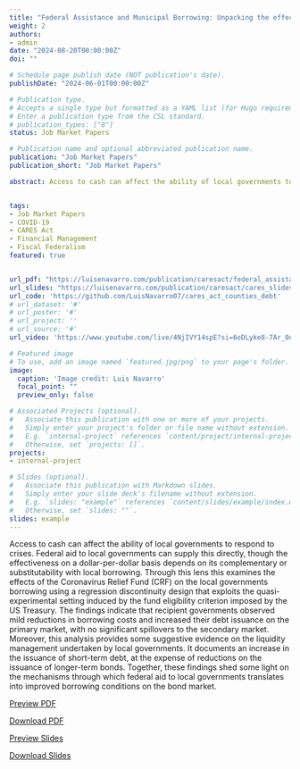 ```yaml
---
title: "Federal Assistance and Municipal Borrowing: Unpacking the effects of the CARES Act on Government Liquidity Management"
weight: 2
authors:
- admin
date: "2024-08-20T00:00:00Z"
doi: ""

# Schedule page publish date (NOT publication's date).
publishDate: "2024-06-01T00:00:00Z"

# Publication type.
# Accepts a single type but formatted as a YAML list (for Hugo requirements).
# Enter a publication type from the CSL standard.
# publication_types: ["8"]
status: Job Market Papers

# Publication name and optional abbreviated publication name.
publication: "Job Market Papers"
publication_short: "Job Market Papers"

abstract: Access to cash can affect the ability of local governments to respond to crises. Federal aid to local governments can supply this directly, though the effectiveness on a dollar-per-dollar basis depends on its complementary or substitutability with local borrowing. Through this lens this examines the effects of the Coronavirus Relief Fund (CRF) on the local governments borrowing using a regression discontinuity design that exploits the quasi-experimental setting induced by the fund eligibility criterion imposed by the US Treasury. The findings indicate that recipient governments observed mild reductions in borrowing costs and increased their debt issuance on the primary market, with no significant spillovers to the secondary market. Moreover, this analysis provides some suggestive evidence on the liquidity management undertaken by local governments. It documents an increase in the issuance of short-term debt, at the expense of reductions on the issuance of longer-term bonds. Together, these findings shed some light on the mechanisms through which federal aid to local governments translates into improved borrowing conditions on the bond market. 


tags:
- Job Market Papers
- COVID-19 
- CARES Act
- Financial Management
- Fiscal Federalism
featured: true


url_pdf: "https://luisenavarro.com/publication/caresact/federal_assistance_cares_act.pdf"
url_slides: "https://luisenavarro.com/publication/caresact/cares_slides_mfc.pdf"
url_code: 'https://github.com/LuisNavarro07/cares_act_counties_debt'
# url_dataset: '#'
# url_poster: '#'
# url_project: ''
# url_source: '#'
url_video: 'https://www.youtube.com/live/4NjIVY14spE?si=6oDLyke8-7Ar_0oq&t=9848'

# Featured image
# To use, add an image named `featured.jpg/png` to your page's folder. 
image:
  caption: 'Image credit: Luis Navarro'
  focal_point: ""
  preview_only: false

# Associated Projects (optional).
#   Associate this publication with one or more of your projects.
#   Simply enter your project's folder or file name without extension.
#   E.g. `internal-project` references `content/project/internal-project/index.md`.
#   Otherwise, set `projects: []`.
projects:
- internal-project

# Slides (optional).
#   Associate this publication with Markdown slides.
#   Simply enter your slide deck's filename without extension.
#   E.g. `slides: "example"` references `content/slides/example/index.md`.
#   Otherwise, set `slides: ""`.
slides: example
---
```


Access to cash can affect the ability of local governments to respond to crises. Federal aid to local governments can supply this directly, though the effectiveness on a dollar-per-dollar basis depends on its complementary or substitutability with local borrowing. Through this lens this examines the effects of the Coronavirus Relief Fund (CRF) on the local governments borrowing using a regression discontinuity design that exploits the quasi-experimental setting induced by the fund eligibility criterion imposed by the US Treasury. The findings indicate that recipient governments observed mild reductions in borrowing costs and increased their debt issuance on the primary market, with no significant spillovers to the secondary market. Moreover, this analysis provides some suggestive evidence on the liquidity management undertaken by local governments. It documents an increase in the issuance of short-term debt, at the expense of reductions on the issuance of longer-term bonds. Together, these findings shed some light on the mechanisms through which federal aid to local governments translates into improved borrowing conditions on the bond market. 

<a href="federal_assistance_cares_act.pdf" target="_blank" class="btn btn-primary">Preview PDF</a>

<a href="federal_assistance_cares_act.pdf" download class="btn btn-secondary">Download PDF</a>

<a href="cares_slides_mfc.pdf" target="_blank" class="btn btn-primary">Preview Slides</a>

<a href="cares_slides_mfc.pdf" download class="btn btn-secondary">Download Slides</a>
